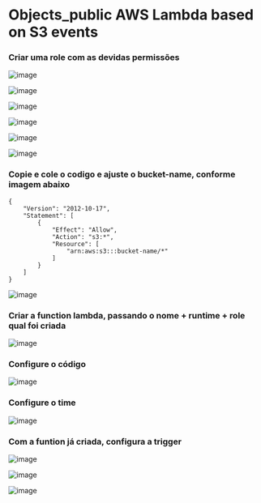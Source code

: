 # Objects_public AWS Lambda based on S3 events

### Criar uma role com as devidas permissões
![image](https://user-images.githubusercontent.com/30154971/121263948-c6219b80-c88c-11eb-8c54-db5734cb662b.png)

![image](https://user-images.githubusercontent.com/30154971/121263985-d46fb780-c88c-11eb-9a2a-8d1997472481.png)

![image](https://user-images.githubusercontent.com/30154971/121264017-de91b600-c88c-11eb-9c30-cda90f6fc51c.png)

![image](https://user-images.githubusercontent.com/30154971/121264056-ef422c00-c88c-11eb-8b25-1224723b9c07.png)

![image](https://user-images.githubusercontent.com/30154971/121264102-02ed9280-c88d-11eb-9da3-6e617585f5f5.png)

![image](https://user-images.githubusercontent.com/30154971/121264128-0ed95480-c88d-11eb-88a8-09e7906cb836.png)

### Copie e cole o codigo e ajuste o bucket-name, conforme imagem abaixo 

```
{
    "Version": "2012-10-17",
    "Statement": [
        {
            "Effect": "Allow",
            "Action": "s3:*",
            "Resource": [
                "arn:aws:s3:::bucket-name/*"
            ]
        }
    ]
}
```


![image](https://user-images.githubusercontent.com/30154971/121264214-34665e00-c88d-11eb-85bd-10bddb5e044f.png)



### Criar a function lambda, passando o nome + runtime + role qual foi criada 


![image](https://user-images.githubusercontent.com/30154971/121264599-c40c0c80-c88d-11eb-88dc-2555981888c7.png)

### Configure o código

![image](https://user-images.githubusercontent.com/30154971/121265240-e2263c80-c88e-11eb-920d-c8afbaf8549e.png)

### Configure o time

![image](https://user-images.githubusercontent.com/30154971/121265385-1a2d7f80-c88f-11eb-8e3a-65da81ee4f01.png)


### Com a funtion já criada, configura a trigger

![image](https://user-images.githubusercontent.com/30154971/121263304-cc634800-c88b-11eb-9504-04ed8604b8b3.png)

![image](https://user-images.githubusercontent.com/30154971/121264805-2238ef80-c88e-11eb-825e-f4fb8a60a963.png)

![image](https://user-images.githubusercontent.com/30154971/121264875-4268ae80-c88e-11eb-8670-4f9446e2d0d7.png)




